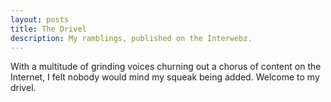 ```yaml
---
layout: posts 
title: The Drivel 
description: My ramblings, published on the Interwebz.
---
```


With a multitude of grinding voices churning out a chorus of content on the Internet, I felt nobody would mind my squeak being added. Welcome to my drivel.
